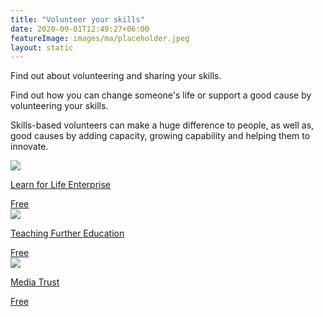 ```yaml
---
title: "Volunteer your skills"
date: 2020-09-01T12:49:27+06:00
featureImage: images/ma/placeholder.jpeg
layout: static
---
```


Find out about volunteering and sharing your skills.

Find out how you can change someone's life or support a good cause by volunteering your skills.

Skills-based volunteers can make a huge difference to people, as well as, good causes by adding capacity, growing capability and helping them to innovate.

<a class="ma-link" href="https://www.learnforlifeenterprise.co.uk/volunteer/"><div class="ma-card ma-card-Learning"><div class="ma-icon"><img src ="/images/Icon-check - learning - opacity.svg"/></div><div class="ma-name"><p>Learn for Life Enterprise</p></div><div class="ma-paid-text"><span>Free</span></div></div></a><a class="ma-link" href="https://www.teach-in-further-education.campaign.gov.uk/what-is-fe-teaching/"><div class="ma-card ma-card-Learning"><div class="ma-icon"><img src ="/images/Icon-check - learning - opacity.svg"/></div><div class="ma-name"><p>Teaching Further Education</p></div><div class="ma-paid-text"><span>Free</span></div></div></a><a class="ma-link" href="https://mediatrust.org/volunteer/"><div class="ma-card ma-card-Learning"><div class="ma-icon"><img src ="/images/Icon-check - learning - opacity.svg"/></div><div class="ma-name"><p>Media Trust</p></div><div class="ma-paid-text"><span>Free</span></div></div></a>  

<br/><br/>






